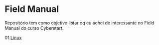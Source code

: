 # Field Manual
Repositório tem como objetivo listar oq eu achei de interessante no Field Manual do curso Cyberstart.

01.[Linux](docs/Linux.md)

